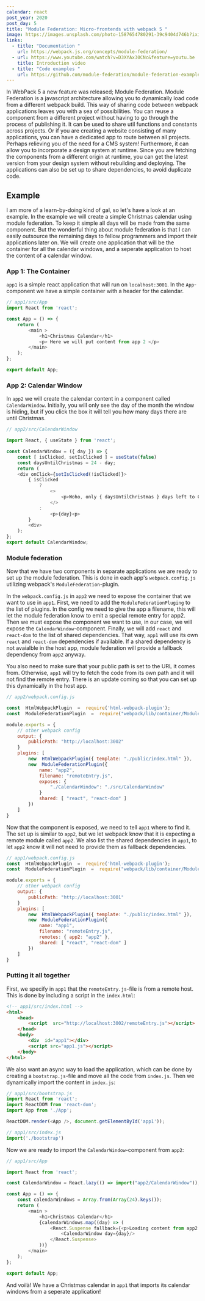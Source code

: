 ```yaml
---
calendar: react
post_year: 2020
post_day: 5
title: "Module Federation: Micro-frontends with webpack 5 "
image: https://images.unsplash.com/photo-1587654780291-39c9404d746b?ixid=MXwxMjA3fDB8MHxwaG90by1wYWdlfHx8fGVufDB8fHw%3D&ixlib=rb-1.2.1&auto=format&fit=crop&w=1050&q=80
links:
  - title: "Documentation "
    url: https://webpack.js.org/concepts/module-federation/
  - url: https://www.youtube.com/watch?v=D3XYAx30CNc&feature=youtu.be
    title: Introduction video
  - title: "Code examples "
    url: https://github.com/module-federation/module-federation-examples
---
```

In WebPack 5 a new feature was released; Module Federation. Module Federation is a javascript architecture allowing you to dynamically load code from a different webpack build. This way of sharing code between webpack applications leaves you with a sea of possibilities. You can reuse a component from a different project without having to go through the process of publishing it. It can be used to share util functions and constants across projects. Or if you are creating a website consisting of many applications, you can have a dedicated app to route between all projects. Perhaps relieving you of the need for a CMS system! Furthermore, it can allow you to incorporate a design system at runtime. Since you are fetching the components from a different origin at runtime, you can get the latest version from your design system without rebuilding and deploying. The applications can also be set up to share dependencies, to avoid duplicate code.

## Example

I am more of a learn-by-doing kind of gal, so let's have a look at an example. In the example we will create a simple Christmas calendar using module federation. To keep it simple all days will be made from the same component. But the wonderful thing about module federation is that I can easily outsource the remaining days to fellow programmers and import their applications later on. We will create one application that will be the container for all the calendar windows, and a seperate application to host the content of a calendar window.

### App 1: The Container

`app1` is a simple react application that will run on `localhost:3001`. In the `App`-component we have a simple container with a header for the calendar. 

```javascript
// app1/src/App
import React from 'react';

const App = () => {	
	return (
		<main >
			<h1>Christmas Calendar</h1>
			<p> Here we will put content from app 2 </p>		 
		</main>
	);
};

export default App;
```

### App 2: Calendar Window

In `app2` we will create the calendar content  in a component called `CalendarWindow`. Initially, you will only see the day of the month the window is hiding, but if you click the box it will tell you how many days there are until Christmas. 

```javascript
// app2/src/CalendarWindow

import React, { useState } from 'react';

const CalendarWindow = ({ day }) => {
	const [ isClicked, setIsClicked ] = useState(false)
	const daysUntilChristmas = 24 - day;
	return (
	<div onClick={setIsClicked(!isClicked)}>
		{ isClicked 
			?
				<>
					<p>Woho, only { daysUntilChristmas } days left to Christmas</p> 
				</>
			: 
				<p>{day}<p>
		}
		<div>
	);
};
export default CalendarWindow;
```

### Module federation

Now that we have two components in separate applications we are ready to set up the module federation. This is done in each app's `webpack.config.js` utilizing webpack's `ModuleFederation`-plugin. 

In the `webpack.config.js` in `app2` we need to expose the container that we want to use in `app1`. First, we need to add the `ModuleFederationPluging` to the list of plugins. In the config we need to give the app a filename, this will let the module federation know to emit a special remote entry for app2. Then we must expose the component we want to use, in our case, we will expose the `CalendarWindow`-component.  Finally, we will add `react` and `react-dom` to the list of shared dependencies. That way, `app1` will use its own  `react` and `react-dom` dependencies if available. If a shared dependency is not avaialble in the host app, module federation will provide a fallback dependency from `app2` anyway. 

You also need to make sure that your public path is set to the URL it comes from. Otherwise, `app1`  will try to fetch the code from its own path and it will not find the remote entry. There is an update coming so that you can set up this dynamically in the host app. 

```javascript
// app2/webpack.config.js 

const  HtmlWebpackPlugin  =  require('html-webpack-plugin');
const  ModuleFederationPlugin  =  require("webpack/lib/container/ModuleFederationPlugin");

module.exports = {
	// other webpack config 
	output: {
		publicPath: "http://localhost:3002"
	}
	plugins: [
		new  HtmlWebpackPlugin({ template: "./public/index.html" }),
		new  ModuleFederationPlugin({
			name: "app2",
			filename: "remoteEntry.js",
			exposes: {
				"./CalendarWindow": "./src/CalendarWindow" 
			}
			shared: [ "react", "react-dom" ]
		})
	]	
}
```

Now that the component is exposed, we need to tell `app1` where to find it. The set up is similar to `app2`, but we let webpack know that it is expecting a remote module called `app2`. We also list the shared dependencies in `app1`, to let `app2` know it will not need to provide them as fallback dependencies.

```javascript
// app1/webpack.config.js  
const  HtmlWebpackPlugin  =  require('html-webpack-plugin');
const  ModuleFederationPlugin  =  require("webpack/lib/container/ModuleFederationPlugin");

module.exports = {
	// other webpack config 
	output: {
		publicPath: "http://localhost:3001"
	}
	plugins: [
		new  HtmlWebpackPlugin({ template: "./public/index.html" }),
		new  ModuleFederationPlugin({
			name: "app1",
			filename: "remoteEntry.js",
			remotes: { app2: "app2" },
			shared: [ "react", "react-dom" ]
		})
	]	
}
```

### Putting it all together

First, we specify in `app1` that the `remoteEntry.js`-file is from a remote host. This is done by including a script in the `index.html`: 

```html
<!-- app1/src/index.html -->
<html>
	<head>
		<script  src="http://localhost:3002/remoteEntry.js"></script>
	</head>
	<body>
		<div  id="app1"></div>
		<script src="app1.js"></script>
	</body>
</html>
```

We also want an async way to load the application, which can be done by creating a `bootstrap.js`-file and move all the code from `index.js`. Then we dynamically import the content in `index.js`:  

```javascript
// app1/src/bootstrap.js
import React from 'react';
import ReactDOM from 'react-dom';
import App from './App'; 

ReactDOM.render(<App />, document.getElementById('app1'));
```

```javascript
// app1/src/index.js
import('./bootstrap')
```

Now we are ready to import the `CalendarWindow`-component from `app2`:

```javascript
// app1/src/App

import React from 'react';

const CalendarWindow = React.lazy(() => import("app2/CalendarWindow")); 

const App = () => {
	const calendarWindows = Array.from(Array(24).keys());
	return (
		<main >
			<h1>Christmas Calendar</h1>
			{calendarWindows.map((day) => (
				<React.Suspense fallback={<p>Loading content from app2...</p>}>
					<CalendarWindow day={day}/>
				</React.Suspense> 
			))}
		</main>
	);
};

export default App;
```

And voilà! We have a Christmas calendar in `app1` that imports its calendar windows from a seperate application!